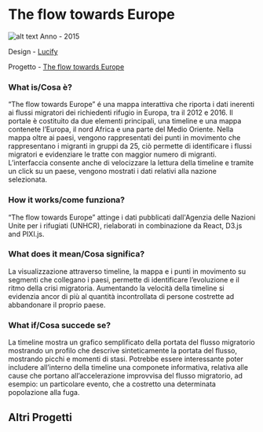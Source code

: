 # The flow towards Europe #
![alt text](http://i.imgur.com/8m5PyFK.jpg)
Anno - 2015

Design - [Lucify](https://www.lucify.com)

Progetto - [The flow towards Europe](https://www.lucify.com/the-flow-towards-europe/) 

### What is/Cosa è? ###
“The flow towards Europe” é una mappa interattiva che riporta i dati inerenti ai flussi migratori dei richiedenti rifugio in Europa, tra il 2012 e 2016.
Il portale è costituito da due elementi principali, una timeline e una mappa contenete l’Europa, il nord Africa e una parte del Medio Oriente.
Nella mappa oltre ai paesi, vengono rappresentati dei punti in movimento che rappresentano i migranti in gruppi da 25, ciò permette di identificare i flussi migratori e evidenziare le tratte con maggior numero di migranti.
L’interfaccia consente anche di velocizzare la lettura della timeline e tramite un click su un paese, vengono mostrati i dati relativi alla nazione selezionata.

### How it works/come funziona? ###
“The flow towards Europe” attinge i dati pubblicati dall'Agenzia delle Nazioni Unite per i rifugiati (UNHCR), rielaborati in combinazione da React, D3.js and PIXI.js.

### What does it mean/Cosa significa? ###
La visualizzazione attraverso timeline, la mappa e i punti in movimento su segmenti che collegano i paesi, permette di identificare l’evoluzione e il ritmo della crisi migratoria.
Aumentando la velocità della timeline si evidenzia ancor di più al quantità incontrollata di persone costrette ad abbandonare il proprio paese.

### What if/Cosa succede se? ###
La timeline mostra un grafico semplificato della portata del flusso migratorio mostrando un profilo che descrive sinteticamente la portata del flusso, mostrando picchi e momenti di stasi.
Potrebbe essere interessante poter includere all’interno della timeline una componete informativa, relativa alle cause che portano all’accelerazione improvvisa del flusso migratorio, ad esempio: un particolare evento, che a costretto una determinata popolazione alla fuga.


## Altri Progetti ##
